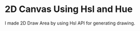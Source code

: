 
# 2D Canvas Using Hsl and Hue
 
 I made 2D Draw Area by using Hsl API for generating drawing.





```
    